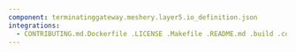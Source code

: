 ```yaml
---
component: terminatinggateway.meshery.layer5.io_definition.json
integrations:
  - CONTRIBUTING.md.Dockerfile .LICENSE .Makefile .README.md .build .consul .go.mod .go.sum .helpers .internal .main.go .output .templates .terminatinggateway.meshery.layer5.io_definition.json.md .tests
---
```

